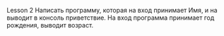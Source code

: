 Lesson 2
Написать программу, которая на вход принимает Имя, и на выводит в консоль приветствие.
На вход программа принимает год рождения, выводит возраст.
